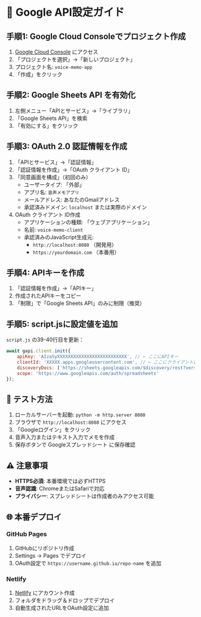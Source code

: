 # 🔧 Google API設定ガイド

## 手順1: Google Cloud Consoleでプロジェクト作成

1. [Google Cloud Console](https://console.cloud.google.com/) にアクセス
2. 「プロジェクトを選択」→「新しいプロジェクト」
3. プロジェクト名: `voice-memo-app` 
4. 「作成」をクリック

## 手順2: Google Sheets API を有効化

1. 左側メニュー「APIとサービス」→「ライブラリ」
2. 「Google Sheets API」を検索
3. 「有効にする」をクリック

## 手順3: OAuth 2.0 認証情報を作成

1. 「APIとサービス」→「認証情報」
2. 「認証情報を作成」→「OAuth クライアント ID」
3. 「同意画面を構成」（初回のみ）
   - ユーザータイプ: 「外部」
   - アプリ名: `音声メモアプリ`
   - メールアドレス: あなたのGmailアドレス
   - 承認済みドメイン: `localhost` または実際のドメイン
4. OAuth クライアント ID作成
   - アプリケーションの種類: 「ウェブアプリケーション」
   - 名前: `voice-memo-client`
   - 承認済みのJavaScript生成元:
     - `http://localhost:8080` （開発用）
     - `https://yourdomain.com` （本番用）

## 手順4: APIキーを作成

1. 「認証情報を作成」→「APIキー」
2. 作成されたAPIキーをコピー
3. 「制限」で「Google Sheets API」のみに制限（推奨）

## 手順5: script.jsに設定値を追加

`script.js` の39-40行目を更新：

```javascript
await gapi.client.init({
    apiKey: 'AIzaSyXXXXXXXXXXXXXXXXXXXXXXXXXX', // ← ここにAPIキー
    clientId: 'XXXXX.apps.googleusercontent.com', // ← ここにクライアントID
    discoveryDocs: ['https://sheets.googleapis.com/$discovery/rest?version=v4'],
    scope: 'https://www.googleapis.com/auth/spreadsheets'
});
```

## 🚀 テスト方法

1. ローカルサーバーを起動: `python -m http.server 8080`
2. ブラウザで `http://localhost:8080` にアクセス
3. 「Googleログイン」をクリック
4. 音声入力またはテキスト入力でメモを作成
5. 保存ボタンで Googleスプレッドシート に保存確認

## ⚠️ 注意事項

- **HTTPS必須**: 本番環境では必ずHTTPS
- **音声認識**: ChromeまたはSafariで対応
- **プライバシー**: スプレッドシートは作成者のみアクセス可能

## 🌐 本番デプロイ

### GitHub Pages
1. GitHubにリポジトリ作成
2. Settings → Pages でデプロイ
3. OAuth設定で `https://username.github.io/repo-name` を追加

### Netlify
1. [Netlify](https://netlify.com) にアカウント作成  
2. フォルダをドラッグ＆ドロップでデプロイ
3. 自動生成されたURLをOAuth設定に追加
